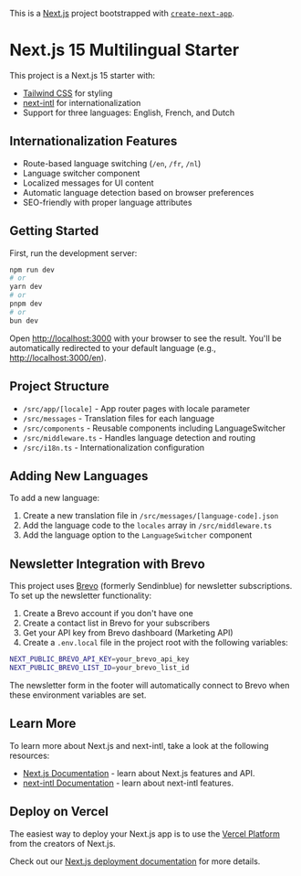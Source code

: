 This is a [Next.js](https://nextjs.org) project bootstrapped with [`create-next-app`](https://nextjs.org/docs/app/api-reference/cli/create-next-app).

# Next.js 15 Multilingual Starter

This project is a Next.js 15 starter with:

- [Tailwind CSS](https://tailwindcss.com/) for styling
- [next-intl](https://next-intl-docs.vercel.app/) for internationalization
- Support for three languages: English, French, and Dutch

## Internationalization Features

- Route-based language switching (`/en`, `/fr`, `/nl`)
- Language switcher component
- Localized messages for UI content
- Automatic language detection based on browser preferences
- SEO-friendly with proper language attributes

## Getting Started

First, run the development server:

```bash
npm run dev
# or
yarn dev
# or
pnpm dev
# or
bun dev
```

Open [http://localhost:3000](http://localhost:3000) with your browser to see the result. You'll be automatically redirected to your default language (e.g., [http://localhost:3000/en](http://localhost:3000/en)).

## Project Structure

- `/src/app/[locale]` - App router pages with locale parameter
- `/src/messages` - Translation files for each language
- `/src/components` - Reusable components including LanguageSwitcher
- `/src/middleware.ts` - Handles language detection and routing
- `/src/i18n.ts` - Internationalization configuration

## Adding New Languages

To add a new language:

1. Create a new translation file in `/src/messages/[language-code].json`
2. Add the language code to the `locales` array in `/src/middleware.ts`
3. Add the language option to the `LanguageSwitcher` component

## Newsletter Integration with Brevo

This project uses [Brevo](https://www.brevo.com/) (formerly Sendinblue) for newsletter subscriptions. To set up the newsletter functionality:

1. Create a Brevo account if you don't have one
2. Create a contact list in Brevo for your subscribers
3. Get your API key from Brevo dashboard (Marketing API)
4. Create a `.env.local` file in the project root with the following variables:

```bash
NEXT_PUBLIC_BREVO_API_KEY=your_brevo_api_key
NEXT_PUBLIC_BREVO_LIST_ID=your_brevo_list_id
```

The newsletter form in the footer will automatically connect to Brevo when these environment variables are set.

## Learn More

To learn more about Next.js and next-intl, take a look at the following resources:

- [Next.js Documentation](https://nextjs.org/docs) - learn about Next.js features and API.
- [next-intl Documentation](https://next-intl-docs.vercel.app/) - learn about next-intl features.

## Deploy on Vercel

The easiest way to deploy your Next.js app is to use the [Vercel Platform](https://vercel.com/new?utm_medium=default-template&filter=next.js&utm_source=create-next-app&utm_campaign=create-next-app-readme) from the creators of Next.js.

Check out our [Next.js deployment documentation](https://nextjs.org/docs/app/building-your-application/deploying) for more details.
